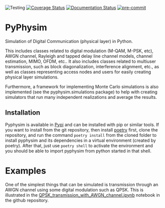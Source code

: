 ![Testing](https://travis-ci.org/darcamo/pyphysim.svg?branch=master)
[![Coverage Status](https://coveralls.io/repos/github/darcamo/pyphysim/badge.svg?branch=master)](https://coveralls.io/github/darcamo/pyphysim?branch=master)
[![Documentation Status](https://readthedocs.org/projects/pyphysim/badge/?version=latest)](http://pyphysim.readthedocs.io/en/latest/?badge=latest)
[![pre-commit](https://img.shields.io/badge/pre--commit-enabled-brightgreen?logo=pre-commit&logoColor=white)](https://github.com/pre-commit/pre-commit)

PyPhysim
========

Simulation of Digital Communication (physical layer) in Python.

This includes classes related to digital modulation (M-QAM, M-PSK, etc), AWGN
channel, Rayleigh and tapped delay line channel models, channel estimation,
MIMO, OFDM, etc.. It also includes classes related to multiuser transmission,
such as block diagonalization, interference alignment, etc., as well as classes
representing access nodes and users for easily creating physical layer
simulations.

Furthermore, a framework for implementing Monte Carlo simulations is also
implemented (see the pyphysim.simulations package) to help with creating
simulators that run many independent realizations and average the results.


Installation
------------

Pyphysim is available in [Pypi](https://pypi.org/project/pyphysim/) and can be
installed with pip or similar tools. If you want to install from the git
repository, then install [poetry](https://python-poetry.org/) first, clone the
repository, and run the command `poetry install` from the cloned folder to
install pyphysim and its dependencies in a virtual environment (created by
poetry). After that, just use `poetry shell` to activate the environment and you
should be able to import pyphysim from python started in that shell.


Examples
========

One of the simplest things that can be simulated is transmission through an AWGN
channel using some digital modulation such as QPSK. This is illustrated in the
[QPSK_transmission_with_AWGN_channel.ipynb](notebooks/QPSK_transmission_with_AWGN_channel.ipynb)
notebook in the github repository.
